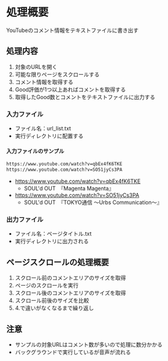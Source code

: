 # 処理概要

YouTubeのコメント情報をテキストファイルに書き出す

## 処理内容

1. 対象のURLを開く
2. 可能な限りページをスクロールする
3. コメント情報を取得する
4. Good評価が1つ以上あればコメントを取得する
5. 取得したGood数とコメントをテキストファイルに出力する

### 入力ファイル

* ファイル名：url_list.txt
* 実行ディレクトリに配置する

#### 入力ファイルのサンプル

```txt
https://www.youtube.com/watch?v=qbEx4fK6TKE
https://www.youtube.com/watch?v=SO51jyCs3PA
```

* https://www.youtube.com/watch?v=qbEx4fK6TKE
  * SOUL'd OUT　『Magenta Magenta』
* https://www.youtube.com/watch?v=SO51jyCs3PA
  * SOUL'd OUT　『TOKYO通信 ～Urbs Communication～』


### 出力ファイル

* ファイル名：ページタイトル.txt
* 実行ディレクトリに出力される

## ページスクロールの処理概要

1. スクロール前のコメントエリアのサイズを取得
2. ページのスクロールを実行
3. スクロール後のコメントエリアのサイズを取得
4. スクロール前後のサイズを比較
5. 4.で違いがなくなるまで繰り返し

## 注意

* サンプルの対象URLはコメント数が多いので処理に数分かかる
* バックグラウンドで実行しているが音声が流れる
